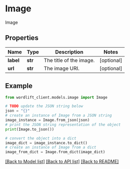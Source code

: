 # Image

Image

## Properties

Name | Type | Description | Notes
------------ | ------------- | ------------- | -------------
**label** | **str** | The title of the image. | [optional] 
**url** | **str** | The image URI. | [optional] 

## Example

```python
from wordlift_client.models.image import Image

# TODO update the JSON string below
json = "{}"
# create an instance of Image from a JSON string
image_instance = Image.from_json(json)
# print the JSON string representation of the object
print(Image.to_json())

# convert the object into a dict
image_dict = image_instance.to_dict()
# create an instance of Image from a dict
image_from_dict = Image.from_dict(image_dict)
```
[[Back to Model list]](../README.md#documentation-for-models) [[Back to API list]](../README.md#documentation-for-api-endpoints) [[Back to README]](../README.md)


